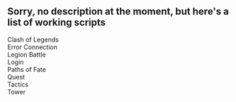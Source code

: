 <h2>Sorry, no description at the moment, but here's a list of working scripts</h2> 
<p>
Clash of Legends<br>
Error Connection<br>
Legion Battle<br>
Login<br>
Paths of Fate<br>
Quest<br>
Tactics<br> 
Tower<br>
</p>


